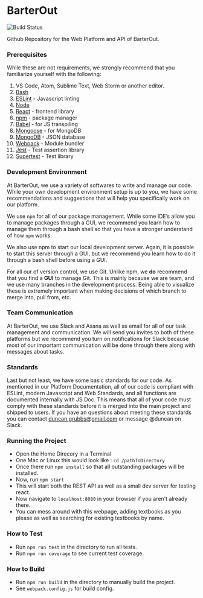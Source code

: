 # BarterOut
![Build Status](https://travis-ci.com/duncangrubbs/BarterOutMain.svg?token=mqsCsACffrViQWtAjQzv&branch=dev)

Github Repository for the Web Platform and API of BarterOut.

### Prerequisites

While these are not requirements, we strongly recommend that you familiarize yourself with the following:

1. VS Code, Atom, Sublime Text, Web Storm or another editor.
2. [Bash](https://en.wikipedia.org/wiki/Bash_(Unix_shell))
3. [ESLint](https://eslint.org/) - Javascript linting
4. [Node](https://nodejs.org/en/)
5. [React](https://reactjs.org) - frontend library
6. [npm](https://www.npmjs.com/) - package manager
7. [Babel](https://babeljs.io) - for JS transpiling
8. [Mongoose](http://mongoosejs.com) - for MongoDB
9. [MongoDB](https://www.mongodb.com/) - JSON database
10. [Webpack](https://webpack.github.io) - Module bundler
10. [Jest](https://jestjs.io/docs/en/getting-started) - Test assertion library
11. [Supertest](https://github.com/visionmedia/supertest) - Test library

### Development Environment

At BarterOut, we use a variety of softwares to write and manage our code. While your own development environment setup is up to you, we have some recommendations and suggestions that will help you specifically work on our platform.

We use `npm` for all of our package management. While some IDE’s allow you to manage packages through a GUI, we recommend you learn how to manage them through a bash shell so that you have a stronger understand of how `npm` works.

We also use npm to start our local development server. Again, it is possible to start this server through a GUI, but we recommend you learn how to do it through a bash shell before using a GUI.

For all our of version control, we use Git. Unlike npm, we **do** recommend that you find a __GUI__ to manage Git. This is mainly because we are team, and we use many branches in the development process. Being able to visualize these is extremely important when making decisions of which branch to merge into, pull from, etc.

### Team Communication

At BarterOut, we use Slack and Asana as well as email for all of our task management and communication. We will send you invites to both of these platforms but we recommend you turn on notifications for Slack because most of our important communication will be done through there along with messages about tasks.

### Standards

Last but not least, we have some basic standards for our code. As mentioned in our Platform Documentation, all of our code is compliant with ESLint, modern Javascript and Web Standards, and all functions are documented internally with JS Doc. This means that all of your code must comply with these standards before it is merged into the main project and shipped to users. If you have an questions about meeting these standards you can contact duncan.grubbs@gmail.com or message @duncan on Slack.

### Running the Project
- Open the Home Direcory in a Terminal
- One Mac or Linux this would look like : `cd /pathToDirectory`
- Once there run `npm install` so that all outstanding packages will be installed.
- Now, run `npm start`
- This will start both the REST API as well as a small dev server for testing react.
- Now navigate to `localhost:8080` in your browser if you aren't already there.
- You can mess around with this webpage, adding textbooks as you please
	as well as searching for existing textbooks by name.

### How to Test
- Run `npm run test` in the directory to run all tests.
- Run `npm run coverage` to see current test coverage.

### How to Build
- Run `npm run build` in the directory to manually build the project.
- See `webpack.config.js` for build config.
